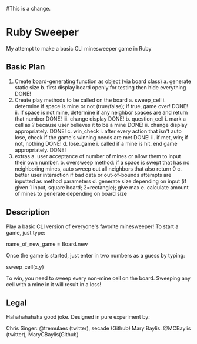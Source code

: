 #This is a change.

# Ruby Sweeper
My attempt to make a basic CLI  minesweeper game in Ruby

## Basic Plan

1. Create board-generating function as object (via board class)
  a. generate static size
  b. first display board openly for testing then hide everything DONE!
2. Create play methods to be called on the board
  a. sweep_cell
    i. determine if space is mine or not (true/false); if true, game over! DONE!
    ii. if space is not mine, determine if any neighbor spaces are and return that number DONE!
    iii. change display DONE!
  b. question_cell
    i. mark a cell as ? because user believes it to be a mine DONE!
    ii. change display appropriately. DONE!
  c. win_check
    i. after every action that isn't auto lose, check if the game's winning needs are met DONE!
    ii. if met, win; if not, nothing DONE!
  d. lose_game
    i. called if a mine is hit. end game appropriately. DONE!
3. extras
  a. user acceptance of number of mines or allow them to input their own number.
  b. oversweep method: if a space is swept that has no neighboring mines, auto sweep out all neighbors that also return 0
  c. better user interaction if bad data or out-of-bounds attempts are inputted as method parameters
  d. generate size depending on input (if given 1 input, square board; 2=rectangle); give max
  e. calculate amount of mines to generate depending on board size

## Description

Play a basic CLI version of everyone's favorite minesweeper! To start a game, just type:

name_of_new_game = Board.new

Once the game is started, just enter in two numbers as a guess by typing:

sweep_cell(x,y)

To win, you need to sweep every non-mine cell on the board. Sweeping any cell with a mine in it will result in a loss!

## Legal

Hahahahahaha good joke. Designed in pure experiment by: 

Chris Singer: @tremulaes (twitter), secade (Github)
Mary Baylis: @MCBaylis (twitter), MaryCBaylis(Github)